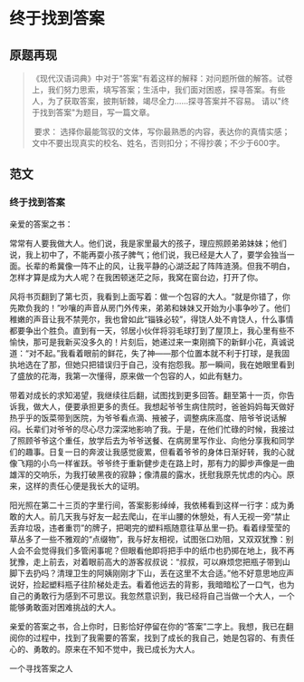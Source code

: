 # 终于找到答案

## 原题再现

> ​	《现代汉语词典》中对于"答案"有着这样的解释：对问题所做的解答。试卷上，我们努力思索，填写答案；生活中，我们面对困惑，探寻答案。有些人，为了获取答案，披荆斩棘，竭尽全力……探寻答案并不容易。
> 请以"终于找到答案"为题目，写一篇文章。
>
> ​	要求： 选择你最能驾驭的文体，写你最熟悉的内容，表达你的真情实感；文中不要出现真实的校名、姓名，否则扣分；不得抄袭；不少于600字。

## 范文

### 终于找到答案

亲爱的答案之书：

常常有人要我做大人。他们说，我是家里最大的孩子，理应照顾弟弟妹妹；他们说，我上初中了，不能再耍小孩子脾气；他们说，我已经是大人了，要学会独当一面。长辈的希冀像一阵不止的风，让我平静的心湖泛起了阵阵涟漪。但我不明白，怎样才算是成为大人呢？在我困顿迷茫之际，我窝在窗台边，打开了你。

风将书页翻到了第七页，我看到上面写着：做一个包容的大人。“就是你错了，你先欺负我的！”吵嚷的声音从房门外传来，弟弟和妹妹又开始为小事争吵了。他们稚嫩的声音让我不禁莞尔，我也曾如此“锱铢必较”，得饶人处不肯饶人，什么事情都要争出个胜负。直到有一天，邻居小伙伴将羽毛球打到了屋顶上，我心里有些不愉快，那可是我新买没多久的！片刻后，她递过来一束刚摘下的新鲜小花，真诚说道：“对不起。”我看着眼前的鲜花，失了神——那个位置本就不利于打球，是我固执地选在了那，但她只把错误归于自己，没有抱怨我。那一瞬间，我在她眼里看到了盛放的花海，我第一次懂得，原来做一个包容的人，如此有魅力。

带着对成长的求知渴望，我继续往后翻，试图找到更多回答。翻至第十一页，你告诉我，做大人，便要承担更多的责任。我想起爷爷生病住院时，爸爸妈妈每天做好热乎乎的饭菜带到医院，为爷爷看点滴、掖被子，调整病床高度、陪爷爷说话解闷。长辈们对爷爷的尽心尽力深深地影响了我。于是，在他们忙碌的时候，我接过了照顾爷爷这个重任，放学后去为爷爷送餐、在病房里写作业、向他分享我和同学们的趣事。日复一日的奔波让我感觉疲累，但看着爷爷的身体日渐好转，我的心就像飞翔的小鸟一样雀跃。爷爷终于重新健步走在路上时，那有力的脚步声像是一曲雄浑的交响乐，为我打破黑夜的寂静；像清晨的露水，抚慰我原先忧虑的内心。原来，这样的责任心便是我长大的证明。

阳光照在第二十三页的字里行间，答案影影绰绰，我依稀看到这样一行字：成为勇敢的大人。前几天我与好友一起去爬山，在半山腰的休憩处，有人无视一旁“禁止丢弃垃圾，违者重罚”的牌子，把喝完的塑料瓶随意往草丛里一扔。看着绿莹莹的草丛多了一些不雅观的“点缀物”，我与好友相视，试图张口劝阻，又双双犹豫：别人会不会觉得我们多管闲事呢？但眼看他即将把手中的纸巾也扔掷在地上，我不再犹豫，走上前去，对着眼前高大的游客叔叔说：“叔叔，可以麻烦您把瓶子带到山脚下去扔吗？清理卫生的阿姨刚刚才下山，丢在这里不太合适。”他不好意思地应声说好，捡起塑料瓶子往阶梯处走去。看着他远去的背影，我暗暗松了一口气，也为自己的勇敢行为感到不可思议。我忽然意识到，我已经将自己当做一个大人，一个能够勇敢面对困难挑战的大人。

亲爱的答案之书，合上你时，日影恰好停留在你的“答案”二字上。我想，我已在翻阅你的过程中，找到了我需要的答案，找到了成长的我自己，她是包容的、有责任心的、勇敢的。原来在不知不觉中，我已成长为大人。

一个寻找答案之人
